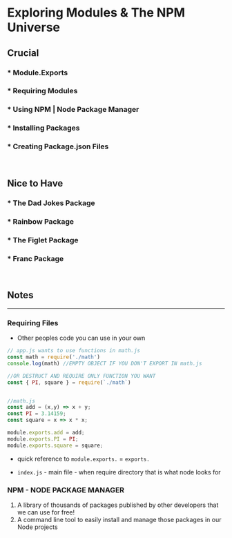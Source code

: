 # Exploring Modules & The NPM Universe

## Crucial 

### * Module.Exports
### * Requiring Modules
### * Using NPM | Node Package Manager
### * Installing Packages
### * Creating Package.json Files

<br>

## Nice to Have

### * The Dad Jokes Package
### * Rainbow Package
### * The Figlet Package
### * Franc Package

<br>

## Notes

<hr>

### Requiring Files
- Other peoples code you can use in your own 
```js
// app.js wants to use functions in math.js
const math = require('./math')
console.log(math) //EMPTY OBJECT IF YOU DON'T EXPORT IN math.js

//OR DESTRUCT AND REQUIRE ONLY FUNCTION YOU WANT
const { PI, square } = require(`./math`)


//math.js
const add = (x,y) => x + y;
const PI = 3.14159;
const square = x => x * x;

module.exports.add = add;
module.exports.PI = PI;
module.exports.square = square;
```

- quick reference to `module.exports.` = `exports.`

- `index.js` - main file - when require directory that is what node looks for

### NPM - NODE PACKAGE MANAGER
1. A library of thousands of packages published by other developers that we can use for free!
2. A command line tool to easily install and manage those packages in our Node projects